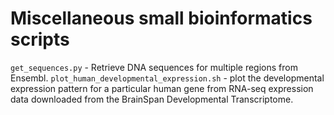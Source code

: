 # Miscellaneous small bioinformatics scripts

``get_sequences.py`` - Retrieve DNA sequences for multiple regions from Ensembl.
``plot_human_developmental_expression.sh`` - plot the developmental expression pattern for a particular human gene from RNA-seq expression data downloaded from the BrainSpan Developmental Transcriptome.
